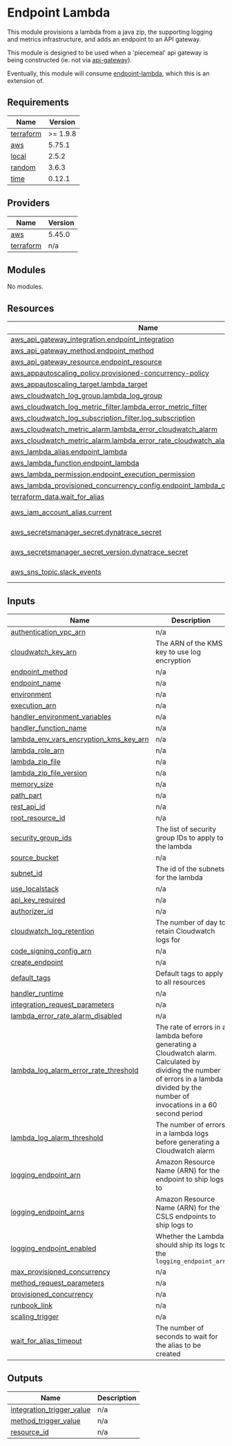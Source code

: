 # Endpoint Lambda

This module provisions a lambda from a java zip, the supporting logging and metrics infrastructure, and adds an endpoint to an API gateway.

This module is designed to be used when a 'piecemeal' api gateway is being constructed (ie. not via [api-gateway](../api-gateway/)).

Eventually, this module will consume [endpoint-lambda](../endpoint-lambda/), which this is an extension of.

<!-- BEGIN_TF_DOCS -->
## Requirements

| Name | Version |
|------|---------|
| <a name="requirement_terraform"></a> [terraform](#requirement\_terraform) | >= 1.9.8 |
| <a name="requirement_aws"></a> [aws](#requirement\_aws) | 5.75.1 |
| <a name="requirement_local"></a> [local](#requirement\_local) | 2.5.2 |
| <a name="requirement_random"></a> [random](#requirement\_random) | 3.6.3 |
| <a name="requirement_time"></a> [time](#requirement\_time) | 0.12.1 |

## Providers

| Name | Version |
|------|---------|
| <a name="provider_aws"></a> [aws](#provider\_aws) | 5.45.0 |
| <a name="provider_terraform"></a> [terraform](#provider\_terraform) | n/a |

## Modules

No modules.

## Resources

| Name | Type |
|------|------|
| [aws_api_gateway_integration.endpoint_integration](https://registry.terraform.io/providers/hashicorp/aws/5.75.1/docs/resources/api_gateway_integration) | resource |
| [aws_api_gateway_method.endpoint_method](https://registry.terraform.io/providers/hashicorp/aws/5.75.1/docs/resources/api_gateway_method) | resource |
| [aws_api_gateway_resource.endpoint_resource](https://registry.terraform.io/providers/hashicorp/aws/5.75.1/docs/resources/api_gateway_resource) | resource |
| [aws_appautoscaling_policy.provisioned-concurrency-policy](https://registry.terraform.io/providers/hashicorp/aws/5.75.1/docs/resources/appautoscaling_policy) | resource |
| [aws_appautoscaling_target.lambda_target](https://registry.terraform.io/providers/hashicorp/aws/5.75.1/docs/resources/appautoscaling_target) | resource |
| [aws_cloudwatch_log_group.lambda_log_group](https://registry.terraform.io/providers/hashicorp/aws/5.75.1/docs/resources/cloudwatch_log_group) | resource |
| [aws_cloudwatch_log_metric_filter.lambda_error_metric_filter](https://registry.terraform.io/providers/hashicorp/aws/5.75.1/docs/resources/cloudwatch_log_metric_filter) | resource |
| [aws_cloudwatch_log_subscription_filter.log_subscription](https://registry.terraform.io/providers/hashicorp/aws/5.75.1/docs/resources/cloudwatch_log_subscription_filter) | resource |
| [aws_cloudwatch_metric_alarm.lambda_error_cloudwatch_alarm](https://registry.terraform.io/providers/hashicorp/aws/5.75.1/docs/resources/cloudwatch_metric_alarm) | resource |
| [aws_cloudwatch_metric_alarm.lambda_error_rate_cloudwatch_alarm](https://registry.terraform.io/providers/hashicorp/aws/5.75.1/docs/resources/cloudwatch_metric_alarm) | resource |
| [aws_lambda_alias.endpoint_lambda](https://registry.terraform.io/providers/hashicorp/aws/5.75.1/docs/resources/lambda_alias) | resource |
| [aws_lambda_function.endpoint_lambda](https://registry.terraform.io/providers/hashicorp/aws/5.75.1/docs/resources/lambda_function) | resource |
| [aws_lambda_permission.endpoint_execution_permission](https://registry.terraform.io/providers/hashicorp/aws/5.75.1/docs/resources/lambda_permission) | resource |
| [aws_lambda_provisioned_concurrency_config.endpoint_lambda_concurrency_config](https://registry.terraform.io/providers/hashicorp/aws/5.75.1/docs/resources/lambda_provisioned_concurrency_config) | resource |
| [terraform_data.wait_for_alias](https://registry.terraform.io/providers/hashicorp/terraform/latest/docs/resources/data) | resource |
| [aws_iam_account_alias.current](https://registry.terraform.io/providers/hashicorp/aws/5.75.1/docs/data-sources/iam_account_alias) | data source |
| [aws_secretsmanager_secret.dynatrace_secret](https://registry.terraform.io/providers/hashicorp/aws/5.75.1/docs/data-sources/secretsmanager_secret) | data source |
| [aws_secretsmanager_secret_version.dynatrace_secret](https://registry.terraform.io/providers/hashicorp/aws/5.75.1/docs/data-sources/secretsmanager_secret_version) | data source |
| [aws_sns_topic.slack_events](https://registry.terraform.io/providers/hashicorp/aws/5.75.1/docs/data-sources/sns_topic) | data source |

## Inputs

| Name | Description | Type | Default | Required |
|------|-------------|------|---------|:--------:|
| <a name="input_authentication_vpc_arn"></a> [authentication\_vpc\_arn](#input\_authentication\_vpc\_arn) | n/a | `string` | n/a | yes |
| <a name="input_cloudwatch_key_arn"></a> [cloudwatch\_key\_arn](#input\_cloudwatch\_key\_arn) | The ARN of the KMS key to use log encryption | `string` | n/a | yes |
| <a name="input_endpoint_method"></a> [endpoint\_method](#input\_endpoint\_method) | n/a | `list(string)` | n/a | yes |
| <a name="input_endpoint_name"></a> [endpoint\_name](#input\_endpoint\_name) | n/a | `string` | n/a | yes |
| <a name="input_environment"></a> [environment](#input\_environment) | n/a | `string` | n/a | yes |
| <a name="input_execution_arn"></a> [execution\_arn](#input\_execution\_arn) | n/a | `string` | n/a | yes |
| <a name="input_handler_environment_variables"></a> [handler\_environment\_variables](#input\_handler\_environment\_variables) | n/a | `map(string)` | n/a | yes |
| <a name="input_handler_function_name"></a> [handler\_function\_name](#input\_handler\_function\_name) | n/a | `string` | n/a | yes |
| <a name="input_lambda_env_vars_encryption_kms_key_arn"></a> [lambda\_env\_vars\_encryption\_kms\_key\_arn](#input\_lambda\_env\_vars\_encryption\_kms\_key\_arn) | n/a | `string` | n/a | yes |
| <a name="input_lambda_role_arn"></a> [lambda\_role\_arn](#input\_lambda\_role\_arn) | n/a | `string` | n/a | yes |
| <a name="input_lambda_zip_file"></a> [lambda\_zip\_file](#input\_lambda\_zip\_file) | n/a | `string` | n/a | yes |
| <a name="input_lambda_zip_file_version"></a> [lambda\_zip\_file\_version](#input\_lambda\_zip\_file\_version) | n/a | `string` | n/a | yes |
| <a name="input_memory_size"></a> [memory\_size](#input\_memory\_size) | n/a | `number` | n/a | yes |
| <a name="input_path_part"></a> [path\_part](#input\_path\_part) | n/a | `string` | n/a | yes |
| <a name="input_rest_api_id"></a> [rest\_api\_id](#input\_rest\_api\_id) | n/a | `string` | n/a | yes |
| <a name="input_root_resource_id"></a> [root\_resource\_id](#input\_root\_resource\_id) | n/a | `string` | n/a | yes |
| <a name="input_security_group_ids"></a> [security\_group\_ids](#input\_security\_group\_ids) | The list of security group IDs to apply to the lambda | `list(string)` | n/a | yes |
| <a name="input_source_bucket"></a> [source\_bucket](#input\_source\_bucket) | n/a | `string` | n/a | yes |
| <a name="input_subnet_id"></a> [subnet\_id](#input\_subnet\_id) | The id of the subnets for the lambda | `list(string)` | n/a | yes |
| <a name="input_use_localstack"></a> [use\_localstack](#input\_use\_localstack) | n/a | `bool` | n/a | yes |
| <a name="input_api_key_required"></a> [api\_key\_required](#input\_api\_key\_required) | n/a | `bool` | `false` | no |
| <a name="input_authorizer_id"></a> [authorizer\_id](#input\_authorizer\_id) | n/a | `string` | `null` | no |
| <a name="input_cloudwatch_log_retention"></a> [cloudwatch\_log\_retention](#input\_cloudwatch\_log\_retention) | The number of day to retain Cloudwatch logs for | `number` | `30` | no |
| <a name="input_code_signing_config_arn"></a> [code\_signing\_config\_arn](#input\_code\_signing\_config\_arn) | n/a | `any` | `null` | no |
| <a name="input_create_endpoint"></a> [create\_endpoint](#input\_create\_endpoint) | n/a | `bool` | `true` | no |
| <a name="input_default_tags"></a> [default\_tags](#input\_default\_tags) | Default tags to apply to all resources | `map(string)` | `{}` | no |
| <a name="input_handler_runtime"></a> [handler\_runtime](#input\_handler\_runtime) | n/a | `string` | `"java17"` | no |
| <a name="input_integration_request_parameters"></a> [integration\_request\_parameters](#input\_integration\_request\_parameters) | n/a | `map(string)` | `{}` | no |
| <a name="input_lambda_error_rate_alarm_disabled"></a> [lambda\_error\_rate\_alarm\_disabled](#input\_lambda\_error\_rate\_alarm\_disabled) | n/a | `bool` | `false` | no |
| <a name="input_lambda_log_alarm_error_rate_threshold"></a> [lambda\_log\_alarm\_error\_rate\_threshold](#input\_lambda\_log\_alarm\_error\_rate\_threshold) | The rate of errors in a lambda before generating a Cloudwatch alarm. Calculated by dividing the number of errors in a lambda divided by the number of invocations in a 60 second period | `number` | `10` | no |
| <a name="input_lambda_log_alarm_threshold"></a> [lambda\_log\_alarm\_threshold](#input\_lambda\_log\_alarm\_threshold) | The number of errors in a lambda logs before generating a Cloudwatch alarm | `number` | `5` | no |
| <a name="input_logging_endpoint_arn"></a> [logging\_endpoint\_arn](#input\_logging\_endpoint\_arn) | Amazon Resource Name (ARN) for the endpoint to ship logs to | `string` | `""` | no |
| <a name="input_logging_endpoint_arns"></a> [logging\_endpoint\_arns](#input\_logging\_endpoint\_arns) | Amazon Resource Name (ARN) for the CSLS endpoints to ship logs to | `list(string)` | `[]` | no |
| <a name="input_logging_endpoint_enabled"></a> [logging\_endpoint\_enabled](#input\_logging\_endpoint\_enabled) | Whether the Lambda should ship its logs to the `logging_endpoint_arn` | `bool` | `false` | no |
| <a name="input_max_provisioned_concurrency"></a> [max\_provisioned\_concurrency](#input\_max\_provisioned\_concurrency) | n/a | `number` | `5` | no |
| <a name="input_method_request_parameters"></a> [method\_request\_parameters](#input\_method\_request\_parameters) | n/a | `map(bool)` | `{}` | no |
| <a name="input_provisioned_concurrency"></a> [provisioned\_concurrency](#input\_provisioned\_concurrency) | n/a | `number` | `0` | no |
| <a name="input_runbook_link"></a> [runbook\_link](#input\_runbook\_link) | n/a | `string` | `""` | no |
| <a name="input_scaling_trigger"></a> [scaling\_trigger](#input\_scaling\_trigger) | n/a | `number` | `0.7` | no |
| <a name="input_wait_for_alias_timeout"></a> [wait\_for\_alias\_timeout](#input\_wait\_for\_alias\_timeout) | The number of seconds to wait for the alias to be created | `number` | `300` | no |

## Outputs

| Name | Description |
|------|-------------|
| <a name="output_integration_trigger_value"></a> [integration\_trigger\_value](#output\_integration\_trigger\_value) | n/a |
| <a name="output_method_trigger_value"></a> [method\_trigger\_value](#output\_method\_trigger\_value) | n/a |
| <a name="output_resource_id"></a> [resource\_id](#output\_resource\_id) | n/a |
<!-- END_TF_DOCS -->
